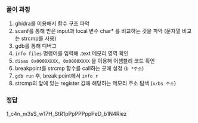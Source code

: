 ### 풀이 과정
1. ghidra를 이용해서 함수 구조 파악
2. scanf를 통해 받은 input과 local 변수 char* 를 비교하는 것을 파악 (문자열 비교는 strcmp를 사용)
3. gdb를 통해 디버그
4. `info files` 명령어를 입력해 .text 메모리 영역 확인
5. `disas 0x0000XXXX, 0x0000XXXX` 을 이용해 어셈블리 코드 확인
6. breakpoint를 strcmp 함수를 call하는 곳에 설정 (`b *주소`)
7. `gdb run` 후, break point에서 `info r`
8. strcmp의 앞에 있는 register 값에 해당하는 메모리 주소 탐색 (`x/bs 주소`)

### 정답
1_c4n_m3sS_w17H_StR1pPpPPPppPeD_b1N4Riez